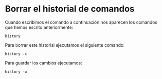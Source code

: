 # Borrar el historial de comandos

Cuando escribimos el comando a continuación nos aparecen los comandos que hemos escrito anteriormente:

    history

Para borrar este historial ejecutamos el siguiente comando:

    history -c

Para guardar los cambios ejecutamos:

    history -w